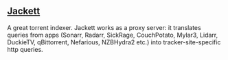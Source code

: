 ## [Jackett](https://github.com/Jackett/Jackett)

A great torrent indexer.
Jackett works as a proxy server: it translates queries from apps (Sonarr, Radarr, SickRage, CouchPotato, Mylar3, Lidarr, DuckieTV, qBittorrent, Nefarious, NZBHydra2 etc.) into tracker-site-specific http queries.
